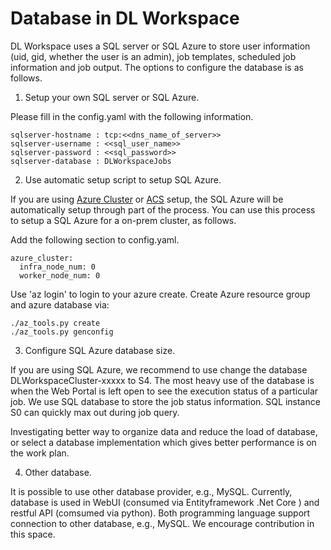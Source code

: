 # Database in DL Workspace

DL Workspace uses a SQL server or SQL Azure to store user information (uid, gid, whether the user is an admin), job templates, scheduled job information and job output. The options to configure the database is as follows. 

1. Setup your own SQL server or SQL Azure. 

Please fill in the config.yaml with the following information. 

```
sqlserver-hostname : tcp:<<dns_name_of_server>>
sqlserver-username : <<sql_user_name>>
sqlserver-password : <<sql_password>>
sqlserver-database : DLWorkspaceJobs
```

2. Use automatic setup script to setup SQL Azure. 

If you are using [Azure Cluster](../Azure/Readme.md) or [ACS](../ACS/Readme.md) setup, the SQL Azure will be automatically setup through part of the process. You can use this process to setup a SQL Azure for a on-prem cluster, as follows. 

Add the following section to config.yaml. 

```
azure_cluster:
  infra_node_num: 0
  worker_node_num: 0
```

Use 'az login' to login to your azure create. Create Azure resource group and azure database via:

```
./az_tools.py create
./az_tools.py genconfig 
```

3. Configure SQL Azure database size. 

If you are using SQL Azure, we recommend to use change the database DLWorkspaceCluster-xxxxx to S4. The most heavy use of the database is when the Web Portal is left open to see the execution status of a particular job. We use SQL database to store the job status information. SQL instance S0 can quickly max out during job query. 

Investigating better way to organize data and reduce the load of database, or select a database implementation which gives better performance is on the work plan. 

4. Other database. 

It is possible to use other database provider, e.g., MySQL. Currently, database is used in WebUI (consumed via Entityframework .Net Core ) and restful API (comsumed via python). Both programming language support connection to other database, e.g., MySQL. We encourage contribution in this space. 





